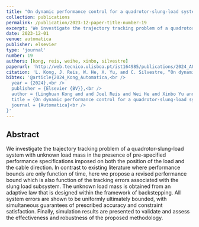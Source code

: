 ```yaml
---
title: "On dynamic performance control for a quadrotor-slung-load system with unknown load mass"
collection: publications
permalink: /publication/2023-12-paper-title-number-19
excerpt: 'We investigate the trajectory tracking problem of a quadrotor-slung-load system with unknown load mass in the presence of pre-specified performance specifications imposed on both the position of the load and the cable direction.'
date: 2023-12-01
venue: automatica
publisher: elsevier
type: 'journal'
number: 19
authors: [kong, reis, weihe, xinbo, silvestre]
paperurl: 'http://web.tecnico.ulisboa.pt/ist164985/publications/2024_AUTOMATICA_On_dynamic_performance_control_for_a_quadrotor_slung_load_system_with_unknown_load_mass.pdf'
citation: 'L. Kong, J. Reis, W. He, X. Yu, and C. Silvestre, “On dynamic performance control for a quadrotor-slung-load system with unknown load mass,” Automatica, Elsevier BV, (in press), 2024.'
bibtex: '@article{2024_Kong_Automatica,<br />
  year = {2024},<br />
  publisher = {Elsevier {BV}},<br />
  author = {Linghuan Kong and and Joel Reis and Wei He and Xinbo Yu and Carlos Silvestre},<br />
  title = {On dynamic performance control for a quadrotor-slung-load system with unknown load mass},<br />
  journal = {Automatica}<br />
}'
---
```

**Abstract**
---
We investigate the trajectory tracking problem of a quadrotor-slung-load system with unknown load mass in the presence of pre-specified performance specifications imposed on both the position of the load and the cable direction.
In contrast to existing literature where performance bounds are only function of time, here we propose a revised performance bound which is also function of the tracking errors associated with the slung load subsystem.
The unknown load mass is obtained from an adaptive law that is designed within the framework of backstepping.
All system errors are shown to be uniformly ultimately bounded, with simultaneous guarantees of prescribed accuracy and constraint satisfaction.
Finally, simulation results are presented to validate and assess the effectiveness and robustness of the proposed methodology.
